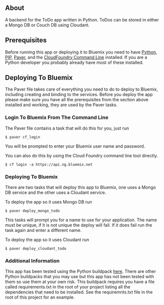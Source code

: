 ## About
A backend for the ToDo app written in Python.  ToDos can be stored in 
either a Mongo DB or Couch DB using Cloudant.

## Prerequisites
Before running this app or deploying it to Bluemix you need to have [
Python](https://www.python.org/), [PIP](http://www.pip-installer.org/), [Paver](http://paver.github.io/paver/), 
and the [CloudFoundry Command Line](https://github.com/cloudfoundry/cli) 
installed.  If you are a Python developer you probably already have most of these installed.

## Deploying To Bluemix

The Paver file takes care of everything you need to do to deploy to Bluemix, including 
creating and binding to the services.  Before you deploy the app please make sure you 
have all the prerequisites from the section above installed and working, they are used by 
the Paver tasks.

### Login To Bluemix From The Command Line

The Paver file contains a task that will do this for you, just run

    $ paver cf_login

You will be prompted to enter your Bluemix user name and password.

You can also do this by using the Cloud Foundry command line tool directly.

    $ cf login -a https://api.ng.bluemix.net

### Deploying To Bluemix

There are two tasks that will deploy this app to Bluemix, one uses a Mongo DB service 
and the other uses a Cloudant service.

To deploy the app so it uses Mongo DB run

    $ paver deploy_mongo_todo

This tasks will prompt you for a name to use for your application.  The name must be unique, if it is
not unique the deploy will fail.  If it does fail run the task again and enter a different name.

To deploy the app so it uses Cloudant run

    $ paver deploy_cloudant_todo


### Additional Information

This app has been tested using the Python buildpack [here](https://github.com/joshuamckenty/heroku-buildpack-python).
There are other Python buildpacks that you may use but this app has not been tested with them
so use them at your own risk.  This buildpack requires you have a file called requirements.txt in
the root of your project listing all the dependencies that need to be installed.  See the requiremnts.txt
file in the root of this project for an example.
